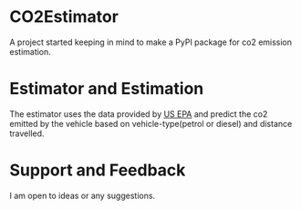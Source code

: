 # CO2Estimator
A project started keeping in mind to make a PyPI package for co2 emission estimation.

# Estimator and Estimation
The estimator uses the data provided by [US EPA](https://www.epa.gov/greenvehicles/greenhouse-gas-emissions-typical-passenger-vehicle) and predict the co2 emitted by the vehicle based on vehicle-type(petrol or diesel) and distance travelled.

# Support and Feedback
I am open to ideas or any suggestions.
